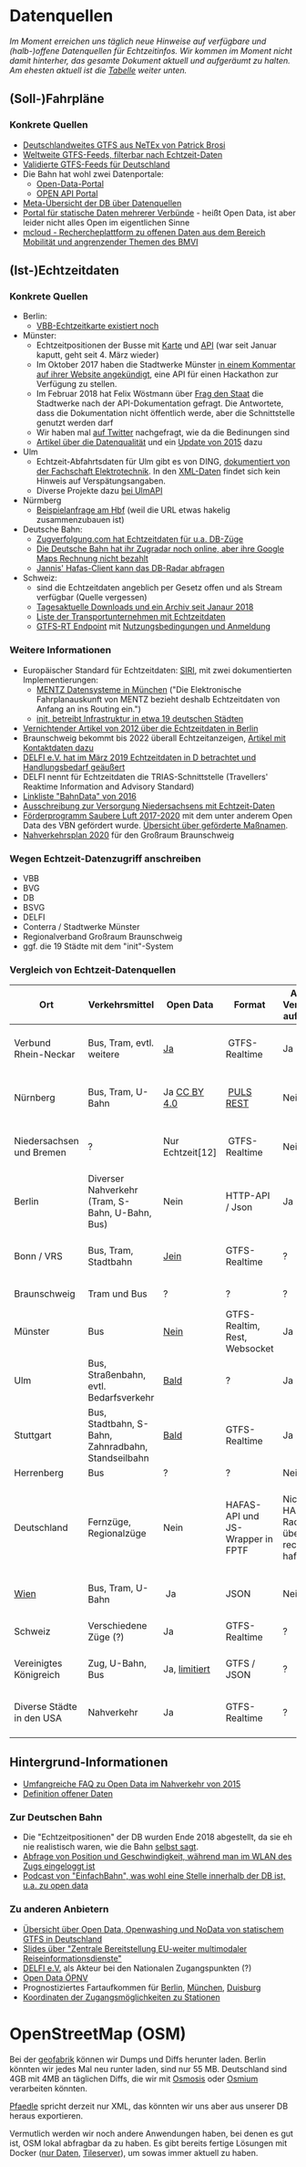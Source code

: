 # Datenquellen

_Im Moment erreichen uns täglich neue Hinweise auf verfügbare und (halb-)offene Datenquellen für Echtzeitinfos. Wir kommen im Moment nicht damit hinterher, das gesamte Dokument aktuell und aufgeräumt zu halten. Am ehesten aktuell ist die [Tabelle](#vergleich-von-echtzeit-datenquellen) weiter unten._

## (Soll-)Fahrpläne

### Konkrete Quellen
* [Deutschlandweites GTFS aus NeTEx von Patrick Brosi](https://gtfs.de/)
* [Weltweite GTFS-Feeds, filterbar nach Echtzeit-Daten](https://tracker.geops.de/feeds/)
* [Validierte GTFS-Feeds für Deutschland](https://gtfs.mfdz.de/)
* Die Bahn hat wohl zwei Datenportale:
  * [Open-Data-Portal](https://data.deutschebahn.com/)
  * [OPEN API Portal]( https://developer.deutschebahn.com/store/)
* [Meta-Übersicht der DB über Datenquellen](https://gobeta.de/projekte/dataportale/)
* [Portal für statische Daten mehrerer Verbünde](https://www.opendata-oepnv.de/ht/de/willkommen) - heißt Open Data, ist aber leider nicht alles Open im eigentlichen Sinne
* [mcloud -  Rechercheplattform zu offenen Daten aus dem Bereich Mobilität und angrenzender Themen des BMVI](https://www.mcloud.de/web/guest/suche/-/results/searchAction?_mcloudsearchportlet_aggsChoice=extras.subgroups%3A%22railway%22)

## (Ist-)Echtzeitdaten

### Konkrete Quellen
* Berlin:
  * [VBB-Echtzeitkarte existiert noch](http://fahrinfo.vbb.de/bin/help.exe/dn?L=vs_mobilitymap&tpl=fullmap&tabApp=show)
* Münster:
  * Echtzeitpositionen der Busse mit [Karte](http://api.busradar.conterra.de/demo/) und [API](http://api.busradar.conterra.de/) (war seit Januar kaputt, geht seit 4. März wieder)
  * Im Oktober 2017 haben die Stadtwerke Münster [in einem Kommentar auf ihrer Website angekündigt](https://www.stadtwerke-muenster.de/blog/verkehr/eine-anekdote-wie-wir-zu-fis2go-kamen/), eine API für einen Hackathon zur Verfügung zu stellen.
  * Im Februar 2018 hat Felix Wöstmann über [Frag den Staat](https://fragdenstaat.de/anfrage/api-der-bus-echtzeitauskunft/) die Stadtwerke nach der API-Dokumentation gefragt. Die Antwortete, dass die Dokumentation nicht öffentlich werde, aber die Schnittstelle genutzt werden darf
  * Wir haben mal [auf Twitter](https://twitter.com/dystonse/status/1235241688278458369) nachgefragt, wie da die Bedinungen sind
  * [Artikel über die Datenqualität](http://www.stadtwerke-muenster.de/blog/verkehr/wie-aus-einer-minute-drei-werden-koennen-echtzeitauskunft-und-ihre-grenzen/) und ein [Update von 2015](https://www.stadtwerke-muenster.de/blog/verkehr/von-analog-zu-digital-fis-verbessert/) dazu
* Ulm
  * Echtzeit-Abfahrtsdaten für Ulm gibt es von DING, [dokumentiert von der Fachschaft Elektrotechnik](http://bus.fs-et.de/bus/info.html). In den [XML-Daten](http://www.ding.eu/ding2/XML_DM_REQUEST?laguage=de&typeInfo_dm=stopID&nameInfo_dm=9001240&deleteAssignedStops_dm=1&useRealtime=1&mode=direct) findet sich kein Hinweis auf Verspätungsangaben.
  * Diverse Projekte dazu [bei UlmAPI](https://github.com/UlmAPI)
* Nürmberg
  * [Beispielanfrage am Hbf](https://start.vag.de/dm/api/v1/abfahrten/VGN/510) (weil die URL etwas hakelig zusammenzubauen ist)
* Deutsche Bahn:
  * [Zugverfolgung.com hat Echtzeitdaten für u.a. DB-Züge](https://www.zugverfolgung.com/db-deutsche-bahn)
  * [Die Deutsche Bahn hat ihr Zugradar noch online, aber ihre Google Maps Rechnung nicht bezahlt](http://www.apps-bahn.de/bin/livemap/query-livemap.exe/dn?L=vs_livefahrplan&livemap=yes)
  * [Jannis' Hafas-Client kann das DB-Radar abfragen](https://github.com/public-transport/hafas-client/blob/5/docs/radar.md)
* Schweiz:
  * sind die Echtzeitdaten angeblich per Gesetz offen und als Stream verfügbar (Quelle vergessen)
  * [Tagesaktuelle Downloads und ein Archiv seit Janaur 2018](https://opentransportdata.swiss/de/dataset/istdaten)
  * [Liste der Transportunternehmen mit Echtzeitdaten](https://opentransportdata.swiss/de/dataset/go-realtime/resource/3b57792a-1679-4b97-8c9b-f06faa1c9cf6)
  * [GTFS-RT Endpoint](https://api.opentransportdata.swiss/gtfs-rt) mit [Nutzungsbedingungen und Anmeldung](https://opentransportdata.swiss/de/terms-of-use/)

### Weitere Informationen
* Europäischer Standard für Echtzeitdaten: [SIRI](https://de.wikipedia.org/wiki/Service_Interface_for_Real_Time_Information), mit zwei dokumentierten Implementierungen:
  * [MENTZ Datensysteme in München](https://www.mentz.net/loesungen/efa/echtzeitdaten/) ("Die Elektronische Fahrplanauskunft von MENTZ bezieht deshalb Echtzeitdaten von Anfang an ins Routing ein.")
  * [init, betreibt Infrastruktur in etwa 19 deutschen Städten](https://www.initse.com/dede/projekte.html)
* [Vernichtender Artikel von 2012 über die Echtzeitdaten in Berlin](https://signalarchiv.de/Meldungen/10000634)
* Braunschweig bekommt bis 2022 überall Echtzeitanzeigen, [Artikel mit Kontaktdaten dazu](https://www.regionalverband-braunschweig.de/echtzeit/)
* [DELFI e.V. hat im März 2019 Echtzeitdaten in D betrachtet und Handlungsbedarf geäußert](https://www.delfi.de/de/download/?f=20190331-finale_kurzfassung_kurzbericht_fops_dds_01-00.pdf)
* DELFI nennt für Echtzeitdaten die TRIAS-Schnittstelle (Travellers' Reaktime Information and Advisory Standard)
* [Linkliste "BahnData" von 2016](https://github.com/highsource/bahndata)
* [Ausschreibung zur Versorgung Niedersachsens mit Echtzeit-Daten](https://ausschreibungen-deutschland.de/561606_Erweiterung_der_landesweiten_Datendrehscheibe_Niedersachsen_2019_Bremen)
* [Förderprogramm Saubere Luft 2017-2020](https://www.bmvi.de/SharedDocs/DE/Artikel/G/sofortprogramm-saubere-luft-2017-2020.html) mit dem unter anderem Open Data des VBN gefördert wurde. [Übersicht über geförderte Maßnamen](https://www.bmvi.de/SharedDocs/DE/Anlage/K/presse/foerderbescheide-digitalisierung-kommunale-verkehrssysteme.pdf?__blob=publicationFile).
* [Nahverkehrsplan 2020](https://www.regionalverband-braunschweig.de/fileadmin/user_upload/05_Veroeffentlichungen/Regionalverkehr/NVP_2020/NVP2020_Beschlussfassung.pdf) für den Großraum Braunschweig

### Wegen Echtzeit-Datenzugriff anschreiben
* VBB
* BVG
* DB
* BSVG
* DELFI
* Conterra / Stadtwerke Münster
* Regionalverband Großraum Braunschweig
* ggf. die 19 Städte mit dem "init"-System

### Vergleich von Echtzeit-Datenquellen
| Ort                         | Verkehrsmittel                                      | Open Data          | Format                           | Aktuelle Verspätung auf Strecke                     | Prognose                    | Position | Vorteile                                                                                        | Nachteile                                                            |
|-----------------------------|-----------------------------------------------------|--------------------|----------------------------------|-----------------------------------------------------|-----------------------------|----------|-------------------------------------------------------------------------------------------------|----------------------------------------------------------------------|
| Verbund Rhein-Neckar        | Bus, Tram, evtl. weitere                            | [Ja][5]            | GTFS-Realtime                    | Ja                                                  | Ja                          | Nein     | Bisher erste bekannte offene Echtzeitdaten                                                      | Stream enthält evtl. nur Infos zu 100 von 1380 Fahrzeugen            |
| Nürnberg                    | Bus, Tram, U-Bahn                                   | Ja [CC BY 4.0][6]  | [PULS REST][7]                   | Nein                                                | Ja (sekundengenau)          | Nein     | Bisher erste bekannte offene Echtzeitdaten                                                      |                                                                      |
| Niedersachsen und Bremen    | ?                                                   | Nur Echtzeit[12]   | GTFS-Realtime                    | Nein                                                | Ja (sekundengenau)          | Nein     | Sehr großer Datensatz mit über 2000 Fahrzeugen                                                  | Nur Echtzeitdaten echtes Open Data, Fahrpläne mit gesonderter Lizenz |
| Berlin                      | Diverser Nahverkehr (Tram, S-Bahn, U-Bahn, Bus)     | Nein               | HTTP-API / Json                  | Ja                                                  | Über andere API             | Ja       | Verfügbar, viel statisches Open Data                                                            | durch hohe Taktdichte nicht so relevant                              |
| Bonn / VRS                  | Bus, Tram, Stadtbahn                                | [Jein][10]         | GTFS-Realtime                    | ?                                                   | ?                           | ?        | Offen für innovative Vorhaben                                                                   | Relativ umfangreiche Nutzungsbedinungen, müsste man genauer prüfen   |
| Braunschweig                | Tram und Bus                                        | ?                  | ?                                | ?                                                   | Müsste (bald) vorliegen [4] | ?        | Gut für lokales Testen                                                                          | Evtl. Gar nicht verfügbar                                            |
| Münster                     | Bus                                                 | [Nein][1]          | GTFS-Realtim, Rest, Websocket    | Ja                                                  | Nein                        | Ja       | Evtl. open data (ist angefragt), relativ gut für lokale Tests                                   | nur Busse                                                            |
| Ulm                         | Bus, Straßenbahn, evtl. Bedarfsverkehr              | [Bald][2]          | ?                                | Ja                                                  | Nein                        | Ja       | Open Data für die Zukunft festgeschrieben                                                       | Noch nicht verfügbar                                                 |
| Stuttgart                   | Bus, Stadtbahn, S-Bahn, Zahnradbahn, Standseilbahn  | [Bald][3]          | GTFS-Realtime                    | Ja                                                  | Nein                        | Ja       | evtl. erste deutsche Stadt mit GTFS-Realtime                                                    | Noch nicht verfügbar                                                 |
| Herrenberg                  | Bus                                                 | ?                  | ?                                | Nein                                                | Nein                        | [Ja][3]  |                                                                                                 |                                                                      |
| Deutschland                 | Fernzüge, Regionalzüge                              | Nein               | HAFAS-API und JS-Wrapper in FPTF | Nicht über HAFAS-Radar, aber über record-hafas-data | Ja                          | Ja       | Lange Taktzeiten für viel Relevant, große Zielgruppe, Community hat viel Erfahrung mit den APIs | Kein Open Data für Echtzeit                                          |
| [Wien][11]                  | Bus, Tram, U-Bahn                                   | Ja                 | JSON                             | Nein                                                | Ja                          | Nein     |                                                                                                 | Eigenes Format, wenn auch gut dokumentiert                           |
| Schweiz                     | Verschiedene Züge (?)                               | Ja                 | GTFS-Realtime                    | ?                                                   | ?                           | ?        | Realtime verfügbar und open data                                                                | Kein lokaler Test, kaum echte Relevanz                               |
| Vereinigtes Königreich      | Zug, U-Bahn, Bus                                    | Ja, [limitiert][8] | GTFS / JSON                      | ?                                                   | Ja                          | ?        |                                                                                                 | Nur bis zu 30k Request pro Monat kostenlos                           |
| Diverse Städte in den USA   | Nahverkehr                                          | Ja                 | GTFS-Realtime                    | ?                                                   | ?                           | ?        | Realtime verfügbar und open data, Praxiserprobt                                                 | Kein lokaler Test, keine echte Relevanz                              |

[1]: https://twitter.com/codeformuenster/status/1235273236360900608
[2]: https://twitter.com/verschwoerhaus/status/1235529198078513154
[3]: https://twitter.com/mfdz_de/status/1235548411908288515
[4]: https://www.regionalverband-braunschweig.de/echtzeit/
[5]: https://www.vrn.de/service/entwickler/gtfs/index.html
[6]: https://opendata.vag.de/dataset/api-echtzeitauskunft
[7]: https://opendata.vag.de/dataset/1db11564-3aa7-458f-9add-7907b434d052/resource/bbf11225-87cc-4abb-bf4b-1a7e2012aaf5/download/schnittstellenbeschreibung-puls-web-api-v1.0.4.pdf
[8]: https://www.transportapi.com/
[9]: https://opendata.bonn.de/dataset/ist-daten-bus-und-bahn-%C3%B6pnv-realtime
[10]: https://www.vrs.de/fileadmin/Dateien/api/NutzervereinbarungODOS.pdf
[11]: https://opendata.guru/news/u-bahn-linie-d-nach-nussdorf-kommt-heute-28-sekunden-spaeter/

## Hintergrund-Informationen
* [Umfangreiche FAQ zu Open Data im Nahverkehr von 2015](https://github.com/UlmApi/beyondtransit/blob/gh-pages/evu-daten-faq.md)
* [Definition offener Daten](http://opendefinition.org/od/2.1/de/)

### Zur Deutschen Bahn
* Die "Echtzeitpositionen" der DB wurden Ende 2018 abgestellt, da sie eh nie realistisch waren, wie die Bahn [selbst sagt](https://web.archive.org/web/20190417012918/https://www.bahn.de/p/view/service/mobile/zugradar.shtml).
* [Abfrage von Position und Geschwindigkeit, während man im WLAN des Zugs eingeloggt ist](https://hannover.ccc.de/~nexus/dbwifi/)
* [Podcast von "EinfachBahn", was wohl eine Stelle innerhalb der DB ist, u.a. zu open data](https://open.spotify.com/show/3fIeX7IkQmfViIu1cj34SU)

### Zu anderen Anbietern
* [Übersicht über Open Data, Openwashing und NoData von statischem GTFS in Deutschland](https://rettedeinennahverkehr.de/)
* [Slides über "Zentrale Bereitstellung EU-weiter multimodaler Reiseinformationsdienste"](https://okfn.de/files/blog/2018/01/BMVI_Dialogforum_am_31-01-18.pdf)
* [DELFI e.V.](https://www.delfi.de/) als Akteur bei den Nationalen Zugangspunkten (?)
* [Open Data ÖPNV](https://www.opendata-oepnv.de/ht/de/willkommen)
* Prognostiziertes Fartaufkommen für [Berlin](https://www.mcloud.de/web/guest/suche/-/results/detail/AD4ACF34-F801-4F0F-8EED-E9F30788E26C?_mcloudsearchportlet_backURL=https%3A%2F%2Fwww.mcloud.de%2Fweb%2Fguest%2Fsuche%2F-%2Fresults%2FsearchAction%3F_mcloudsearchportlet_currentAggs%3Dextras.subgroups%253A%2522railway%2522%26_mcloudsearchportlet_page%3D0%26_mcloudsearchportlet_sort%3Dlatest), [München](https://www.mcloud.de/web/guest/suche/-/results/detail/1BA3649D-D1FB-4409-9023-0EBE21B35292?_mcloudsearchportlet_backURL=https%3A%2F%2Fwww.mcloud.de%2Fweb%2Fguest%2Fsuche%2F-%2Fresults%2FsearchAction%3F_mcloudsearchportlet_currentAggs%3Dextras.subgroups%253A%2522railway%2522%26_mcloudsearchportlet_page%3D0%26_mcloudsearchportlet_sort%3Dlatest), [Duisburg](https://www.mcloud.de/web/guest/suche/-/results/detail/3F3B46C3-C72A-4DB7-8B2D-D20C5375DF51?_mcloudsearchportlet_backURL=https%3A%2F%2Fwww.mcloud.de%2Fweb%2Fguest%2Fsuche%2F-%2Fresults%2FsearchAction%3F_mcloudsearchportlet_currentAggs%3Dextras.subgroups%253A%2522railway%2522%26_mcloudsearchportlet_page%3D0%26_mcloudsearchportlet_sort%3Dlatest)
 * [Koordinaten der Zugangsmöglichkeiten zu Stationen](https://www.mcloud.de/web/guest/suche/-/results/detail/_mcloudde_koordinatenderzugangsmglichkeitenzustationen?_mcloudsearchportlet_backURL=https%3A%2F%2Fwww.mcloud.de%2Fweb%2Fguest%2Fsuche%2F-%2Fresults%2FsearchAction%3F_mcloudsearchportlet_currentAggs%3Dextras.subgroups%253A%2522railway%2522%26_mcloudsearchportlet_page%3D3%26_mcloudsearchportlet_sort%3Dlatest)

# OpenStreetMap (OSM)
Bei der [geofabrik](https://download.geofabrik.de/europe/germany.html) können wir Dumps und Diffs herunter laden. Berlin könnten wir jedes Mal neu runter laden, sind nur 55 MB. Deutschland sind 4GB mit 4MB an täglichen Diffs, die wir mit [Osmosis](https://wiki.openstreetmap.org/wiki/Osmosis) oder [Osmium](https://osmcode.org/osmium-tool/) verarbeiten könnten.

[Pfaedle](https://github.com/ad-freiburg/pfaedle) spricht derzeit nur XML, das könnten wir uns aber aus unserer DB heraus exportieren.

Vermutlich werden wir noch andere Anwendungen haben, bei denen es gut ist, OSM lokal abfragbar da zu haben. Es gibt bereits fertige Lösungen mit Docker ([nur Daten](https://github.com/kartoza/docker-osm), [Tileserver](https://github.com/Overv/openstreetmap-tile-server/blob/master/README.md)), um sowas immer aktuell zu haben.
